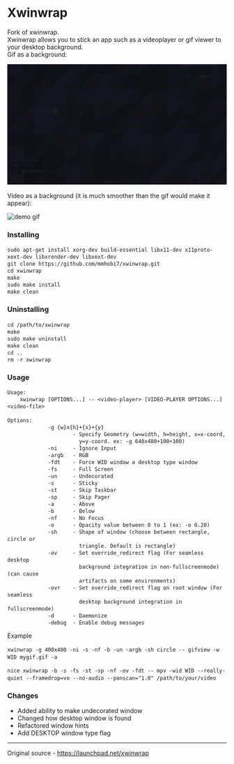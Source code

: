 # Xwinwrap

Fork of xwinwrap.  
Xwinwrap allows you to stick an app such as a videoplayer or gif viewer to your desktop background.  
Gif as a background:

![demo gif](https://github.com/aaahh/xwinwrap/blob/master/examples/demo-gif.gif)

Video as a background (it is much smoother than the gif would make it appear):

![demo gif](https://github.com/aaahh/xwinwrap/blob/master/examples/demo-video.gif)

### Installing

```
sudo apt-get install xorg-dev build-essential libx11-dev x11proto-xext-dev libxrender-dev libxext-dev
git clone https://github.com/mmhobi7/xwinwrap.git
cd xwinwrap
make
sudo make install
make clean
```

### Uninstalling 

```
cd /path/to/xwinwrap
make
sudo make uninstall
make clean
cd ..
rm -r xwinwrap
```

### Usage

```
Usage: 
    xwinwrap [OPTIONS...] -- <video-player> [VIDEO-PLAYER OPTIONS...] <video-file>
 
Options:
             -g {w}x{h}+{x}+{y}    
                     - Specify Geometry (w=width, h=height, x=x-coord,
                       y=y-coord. ex: -g 640x480+100+100)
             -ni     - Ignore Input
             -argb   - RGB
             -fdt    - Force WID window a desktop type window
             -fs     - Full Screen
             -un     - Undecorated
             -s      - Sticky
             -st     - Skip Taskbar
             -sp     - Skip Pager
             -a      - Above
             -b      - Below
             -nf     - No Focus
             -o      - Opacity value between 0 to 1 (ex: -o 0.20)
             -sh     - Shape of window (choose between rectangle, circle or
                       triangle. Default is rectangle)
             -ov     - Set override_redirect flag (For seamless desktop
                       background integration in non-fullscreenmode) (can cause
                       artifacts on some environments)
             -ovr    - Set override_redirect flag on root window (For seamless
                       desktop background integration in fullscreenmode)
             -d      - Daemonize
             -debug  - Enable debug messages
```
Example

`xwinwrap -g 400x400 -ni -s -nf -b -un -argb -sh circle -- gifview -w WID mygif.gif -a`

`nice xwinwrap -b -s -fs -st -sp -nf -ov -fdt -- mpv -wid WID --really-quiet --framedrop=vo --no-audio --panscan="1.0" /path/to/your/video`
### Changes

* Added ability to make undecorated window
* Changed how desktop window is found
* Refactored window hints
* Add DESKTOP window type flag

----
Original source - https://launchpad.net/xwinwrap

